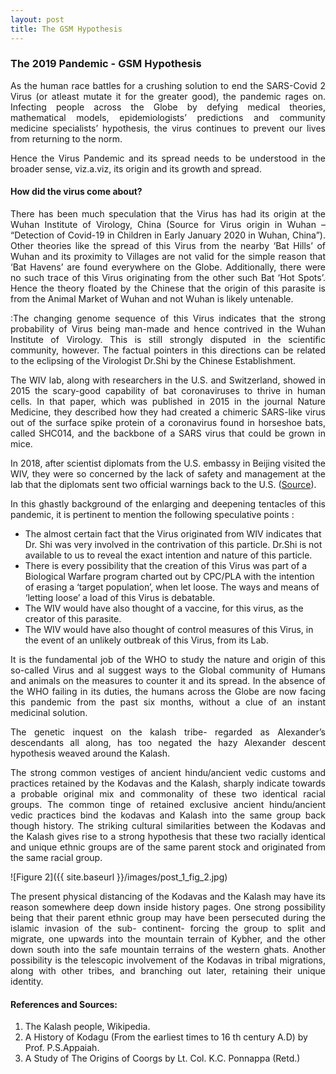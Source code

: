 ```yaml
---
layout: post
title: The GSM Hypothesis
---
```


### The 2019 Pandemic - GSM Hypothesis

<p style="text-align: justify">As the human race battles for a crushing solution to end the SARS-Covid 2 Virus (or atleast mutate it for the greater good), the pandemic rages on. Infecting people across the Globe by defying medical theories, mathematical models, epidemiologists’ predictions and community medicine specialists’ hypothesis, the virus continues to prevent our lives from returning to the norm. </p>

<p style="text-align: justify">Hence the Virus Pandemic and its spread needs to be understood in the broader sense, viz.a.viz, its origin and its growth and spread.</p>

#### How did the virus come about?

<p style="text-align: justify">There has been much speculation that the Virus has had its origin at the Wuhan Institute of Virology, China (Source for Virus origin in Wuhan – “Detection of Covid-19 in Children in Early January 2020 in Wuhan, China”). Other theories like the spread of this Virus from the nearby ‘Bat Hills’ of Wuhan and its proximity to Villages are not valid for the simple reason that ‘Bat Havens’ are found everywhere on the Globe. Additionally, there were no such trace of this Virus originating from the other such Bat ‘Hot Spots’. Hence the theory floated by the Chinese that the origin of this parasite is from the Animal Market of Wuhan and not Wuhan is likely untenable.</p>

<p style="text-align: justify">:The changing genome sequence of this Virus indicates that the strong probability of Virus being man-made and hence contrived in the Wuhan Institute of Virology. This is still strongly disputed in the scientific community, however. The factual pointers in this directions can be related to the eclipsing of the Virologist Dr.Shi by the Chinese Establishment. </p>

<p style="text-align: justify">The WIV lab, along with researchers in the U.S. and Switzerland, showed in 2015 the scary-good capability of bat coronaviruses to thrive in human cells. In that paper, which was published in 2015 in the journal Nature Medicine, they described how they had created a chimeric SARS-like virus out of the surface spike protein of a coronavirus found in horseshoe bats, called SHC014, and the backbone of a SARS virus that could be grown in mice.</p>

<p style="text-align: justify">In 2018, after scientist diplomats from the U.S. embassy in Beijing visited the WIV, they were so concerned by the lack of safety and management at the lab that the diplomats sent two official warnings back to the U.S. (<a href="https://www.livescience.com/coronavirus-wuhan-lab-complicated-origins.html">Source</a>).</p>

<p style="text-align: justify">In this ghastly background of the enlarging and deepening tentacles of this pandemic, it is pertinent to mention the following speculative points : </p>

<ul>
  <li>The almost certain fact that the Virus originated from WIV indicates that Dr. Shi was very involved in the contrivation  of this particle. Dr.Shi is not available to us to reveal the exact intention and nature of this particle.</li>
  <li>There is every possibility that the creation of this Virus was part of a Biological Warfare program charted out by CPC/PLA with the intention of erasing a ‘target population’, when let loose. The ways and means of ‘letting loose’ a load of this Virus is debatable.</li>
  <li>The WIV would have also thought of a vaccine, for this virus, as the creator of this parasite.</l>
  <li>The WIV would have also thought of control measures of this Virus, in the event of an unlikely outbreak of this Virus, from its Lab.</li>
  
  
</ul>

<p style="text-align: justify">It is the fundamental job of the WHO to study the nature and origin of this so-called Virus and al suggest ways to the Global community of Humans and animals on the measures to counter it and its spread. In the absence of the WHO failing in its duties, the humans across the Globe are now facing this pandemic from the past six months, without a clue of an instant medicinal solution. </p>

<p style="text-align: justify">The genetic inquest on the kalash tribe- regarded as Alexander’s descendants all along,
has too negated the hazy Alexander descent hypothesis weaved around the Kalash.</p>

<p style="text-align: justify">The strong common vestiges of ancient hindu/ancient vedic customs and practices
retained by the Kodavas and the Kalash, sharply indicate towards a probable original mix
and commonality of these two identical racial groups. The common tinge of retained
exclusive ancient hindu/ancient vedic practices bind the kodavas and Kalash into the
same group back though history. The striking cultural similarities between the Kodavas
and the Kalash gives rise to a strong hypothesis that these two racially identical and
unique ethnic groups are of the same parent stock and originated from the same racial
group.</p>


![Figure 2]({{ site.baseurl }}/images/post_1_fig_2.jpg)

<p style="text-align: justify">The present physical distancing of the Kodavas and the Kalash may have its reason
somewhere deep down inside history pages. One strong possibility being that their
parent ethnic group may have been persecuted during the islamic invasion of the sub-
continent- forcing the group to split and migrate, one upwards into the mountain terrain
of Kybher, and the other down south into the safe mountain terrains of the western
ghats. Another possibility is the telescopic involvement of the Kodavas in tribal
migrations, along with other tribes, and branching out later, retaining their unique
identity.</p>

#### References and Sources:
1. The Kalash people, Wikipedia.
2. A History of Kodagu (From the earliest times to 16 th century A.D) by Prof. P.S.Appaiah.
3. A Study of The Origins of Coorgs by Lt. Col. K.C. Ponnappa (Retd.)
